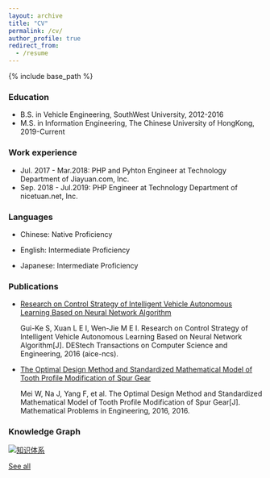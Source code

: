 ```yaml
---
layout: archive
title: "CV"
permalink: /cv/
author_profile: true
redirect_from:
  - /resume
---
```


{% include base_path %}

### Education

* B.S. in Vehicle Engineering, SouthWest University, 2012-2016
* M.S. in Information Engineering, The Chinese University of HongKong, 2019-Current

### Work experience

* Jul. 2017 - Mar.2018: PHP and Pyhton Engineer at Technology Department of Jiayuan.com, Inc.
* Sep. 2018 - Jul.2019: PHP Engineer at Technology Department of nicetuan.net, Inc.

### Languages

- Chinese: Native Proficiency
- English: Intermediate Proficiency

- Japanese: Intermediate Proficiency

### Publications

- [Research on Control Strategy of Intelligent Vehicle Autonomous Learning Based on Neural Network Algorithm](http://www.dpi-proceedings.com/index.php/dtcse/article/view/5613/5231)

  Gui-Ke S, Xuan L E I, Wen-Jie M E I. Research on Control Strategy of Intelligent Vehicle Autonomous Learning Based on Neural Network Algorithm[J]. DEStech Transactions on Computer Science and Engineering, 2016 (aice-ncs).

- [The Optimal Design Method and Standardized Mathematical Model of Tooth Profile Modification of Spur Gear](https://www.hindawi.com/journals/mpe/2016/6347987/)

  Mei W, Na J, Yang F, et al. The Optimal Design Method and Standardized Mathematical Model of Tooth Profile Modification of Spur Gear[J]. Mathematical Problems in Engineering, 2016, 2016.


### Knowledge Graph 

[![知识体系](https://edrawcloudpubliccn.oss-cn-shenzhen.aliyuncs.com/viewer/self/1498817/share/2020-4-22/1587523827/main.svg)](https://edrawcloudpubliccn.oss-cn-shenzhen.aliyuncs.com/viewer/self/1498817/share/2020-4-22/1587523827/main.svg)

[See all](https://edrawcloudpubliccn.oss-cn-shenzhen.aliyuncs.com/viewer/self/1498817/share/2020-4-22/1587523827/main.svg)